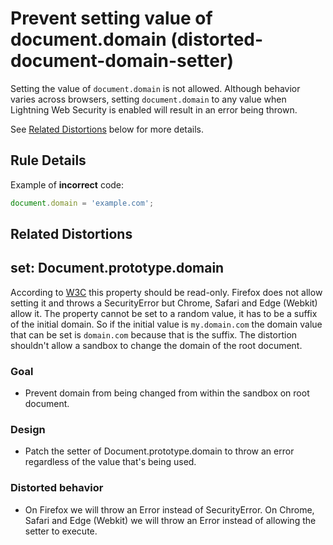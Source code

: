 # Prevent setting value of document.domain (distorted-document-domain-setter)

Setting the value of `document.domain` is not allowed. Although behavior varies across browsers, setting `document.domain` to any value when Lightning Web Security is enabled will result in an error being thrown.

See [Related Distortions](#related-distortions) below for more details.

## Rule Details

Example of **incorrect** code:

```js
document.domain = 'example.com';
```

## Related Distortions

<!-- START generated embed: @locker/distortion/src/Document/docs/domain-setter.md -->
## set: Document.prototype.domain

According to [W3C](https://www.w3.org/TR/DOM-Level-2-HTML/html.html#ID-2250147)
this property should be read-only. Firefox does not allow setting it and throws
a SecurityError but Chrome, Safari and Edge (Webkit) allow it. The property cannot
be set to a random value, it has to be a suffix of the initial domain. So if the
initial value is `my.domain.com` the domain value that can be set is `domain.com`
because that is the suffix. The distortion shouldn't allow a sandbox to change the
domain of the root document.

### Goal

- Prevent domain from being changed from within the sandbox on root document.

### Design

- Patch the setter of Document.prototype.domain to throw an error regardless of
the value that's being used.

### Distorted behavior

- On Firefox we will throw an Error instead of SecurityError. On Chrome, Safari
and Edge (Webkit) we will throw an Error instead of allowing the setter to execute.
<!-- END generated embed, please keep comment -->
